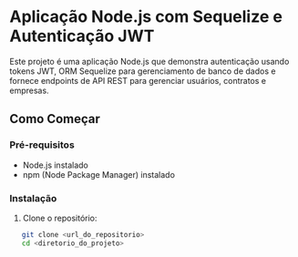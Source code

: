 # Aplicação Node.js com Sequelize e Autenticação JWT

Este projeto é uma aplicação Node.js que demonstra autenticação usando tokens JWT, ORM Sequelize para gerenciamento de banco de dados e fornece endpoints de API REST para gerenciar usuários, contratos e empresas.

## Como Começar

### Pré-requisitos

- Node.js instalado
- npm (Node Package Manager) instalado

### Instalação

1. Clone o repositório:
```bash
   git clone <url_do_repositorio>
   cd <diretorio_do_projeto> 
